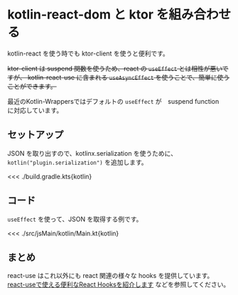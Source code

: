 # kotlin-react-dom と ktor を組み合わせる

kotlin-react を使う時でも ktor-client を使うと便利です。

~~ktor-client は suspend 関数を使うため、react の `useEffect` とは相性が悪いですが、
kotlin-react-use に含まれる `useAsyncEffect` を使うことで、簡単に使うことができます。~~

最近のKotlin-Wrappersではデフォルトの `useEffect` が　suspend function　に対応しています。

## セットアップ

JSON を取り出すので、kotlinx.serialization を使うために、`kotlin("plugin.serialization")` を追加します。

<<< ./build.gradle.kts{kotlin}

## コード

`useEffect` を使って、JSON を取得する例です。

<<< ./src/jsMain/kotlin/Main.kt{kotlin}

## まとめ

react-use はこれ以外にも react 関連の様々な hooks を提供しています。
[react-useで使える便利なReact Hooksを紹介します](https://qiita.com/st_12/items/c4e4c1237e97c1b6a657) などを参照してください。

